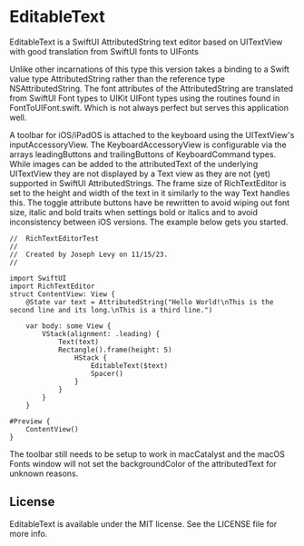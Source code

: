 # EditableText
EditableText is a SwiftUI AttributedString text editor based on UITextView with good translation from SwiftUI fonts to UIFonts

Unlike other incarnations of this type this version takes a binding to a Swift value type AttributedString rather than the reference type NSAttributedString. The font attributes of the AttributedString are translated from SwiftUI Font types to UIKit UIFont types using the routines found in FontToUIFont.swift. Which is not always perfect but serves this application well.

A toolbar for iOS/iPadOS is attached to the keyboard using the UITextView's inputAccessoryView.  The KeyboardAccessoryView is configurable via the arrays leadingButtons and trailingButtons of KeyboardCommand types.  While images can be added to the attributedText of the underlying UITextView they are not displayed by a Text view as they are not (yet) supported in SwiftUI AttributedStrings. The frame size of RichTextEditor is set to the height and width of the text in it similarly to the way Text handles this.  The toggle attribute buttons have be rewritten to avoid wiping out font size, italic and bold traits when settings bold or italics and to avoid inconsistency between iOS versions.  The example below gets you started.

	//  RichTextEditorTest
	//
	//  Created by Joseph Levy on 11/15/23.
	//

	import SwiftUI
	import RichTextEditor
	struct ContentView: View {
		@State var text = AttributedString("Hello World!\nThis is the second line and its long.\nThis is a third line.")
	
		var body: some View {
			VStack(alignment: .leading) {
				Text(text)
				Rectangle().frame(height: 5)
					HStack {
						EditableText($text)
						Spacer()
					}
				}
			}
    	}

	#Preview {
		ContentView()
	}

The toolbar still needs to be setup to work in macCatalyst and the macOS Fonts window will not set the backgroundColor of the  attributedText for unknown reasons.  

## License

EditableText is available under the MIT license. See the LICENSE file for more info.
